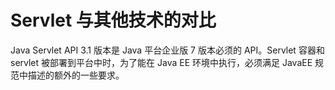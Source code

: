 Servlet 与其他技术的对比
====

Java Servlet API 3.1 版本是 Java 平台企业版 7 版本必须的 API。Servlet 容器和 servlet 被部署到平台中时，为了能在 Java EE 环境中执行，必须满足 JavaEE 规范中描述的额外的一些要求。